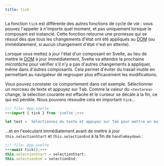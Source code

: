 ```yaml
---
title: tick
---
```


La fonction `tick` est différente des autres fonctions de cycle de vie : vous pouvez l'appeler à n'importe quel moment, et pas uniquement lorsque le composant est instancié. Cette fonction retourne une promesse qui se résout dès que tous les changements d'état ont été appliqués au <span class="vo">[DOM](SVELTE_SITE_URL/docs/web#dom)</span> (ou immédiatement, si aucun changement d'état n'est en attente).

Lorsque vous mettez à jour l'état d'un composant en Svelte, au lieu de mettre le <span class="vo">[DOM](SVELTE_SITE_URL/docs/web#dom)</span> à jour immédiatement, Svelte va attendre la prochaine _microtâche_ pour vérifier s'il n'y a pas d'autres changements à appliquer, même dans d'autres composants. Cela permet d'éviter du travail inutile en permettant au navigateur de regrouper plus efficacement les modifications.

Vous pouvez constater ce comportement dans cet exemple. Sélectionner un morceau de texte et appuyez sur <kbd>Tab</kbd>. Comme la valeur du `<textarea>` change, la sélection courante est effacée et le curseur se décale à la fin, ce qui est pénible. Nous pouvons résoudre cela en important `tick`...

```js
/// file: App.svelte
+++import { tick } from 'svelte';+++

let text = `Sélectionnez du texte et appuyez sur Tab pour mettre en majuscules`;
```

...et en l'exécutant immédiatement avant de mettre à jour `this.selectionStart` et `this.selectionEnd` à la fin de `handleKeydown` :

```js
/// file: App.svelte
+++await tick();+++
this.selectionStart = selectionStart;
this.selectionEnd = selectionEnd;
```
